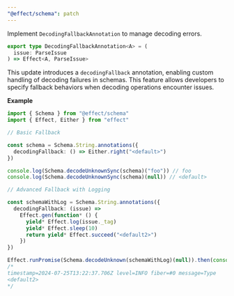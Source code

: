 ```yaml
---
"@effect/schema": patch
---
```


Implement `DecodingFallbackAnnotation` to manage decoding errors.

```ts
export type DecodingFallbackAnnotation<A> = (
  issue: ParseIssue
) => Effect<A, ParseIssue>
```

This update introduces a `decodingFallback` annotation, enabling custom handling of decoding failures in schemas. This feature allows developers to specify fallback behaviors when decoding operations encounter issues.

**Example**

```ts
import { Schema } from "@effect/schema"
import { Effect, Either } from "effect"

// Basic Fallback

const schema = Schema.String.annotations({
  decodingFallback: () => Either.right("<default>")
})

console.log(Schema.decodeUnknownSync(schema)("foo")) // foo
console.log(Schema.decodeUnknownSync(schema)(null)) // <default>

// Advanced Fallback with Logging

const schemaWithLog = Schema.String.annotations({
  decodingFallback: (issue) =>
    Effect.gen(function* () {
      yield* Effect.log(issue._tag)
      yield* Effect.sleep(10)
      return yield* Effect.succeed("<default2>")
    })
})

Effect.runPromise(Schema.decodeUnknown(schemaWithLog)(null)).then(console.log)
/*
timestamp=2024-07-25T13:22:37.706Z level=INFO fiber=#0 message=Type
<default2>
*/
```
